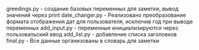 greedings.py - создание базовых переменных для заметки, вывод значений через print
date_changer.py - Реализовано преобразование формата отображения дат для пользователя, исключив год при выводе переменных
add_input.py - переменные инициализируются через пользовальский ввод
add_list.py - добавление списка заголовков
final.py - Все данные организованы в словарь для заметки
